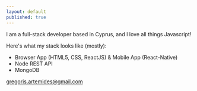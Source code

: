 ```yaml
---
layout: default
published: true
---
```


I am a full-stack developer based in Cyprus, and I love all things Javascript!

Here's what my stack looks like (mostly):

* Browser App (HTML5, CSS, ReactJS) &  Mobile App (React-Native)
* Node REST API
* MongoDB

[gregoris.artemides@gmail.com](mailto:gregoris.artemides@gmail.com)
